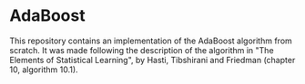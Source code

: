 # AdaBoost

This repository contains an implementation of the AdaBoost algorithm from scratch. It was made following the description of the algorithm in "The Elements of Statistical Learning", by Hasti, Tibshirani and Friedman (chapter 10, algorithm 10.1).

